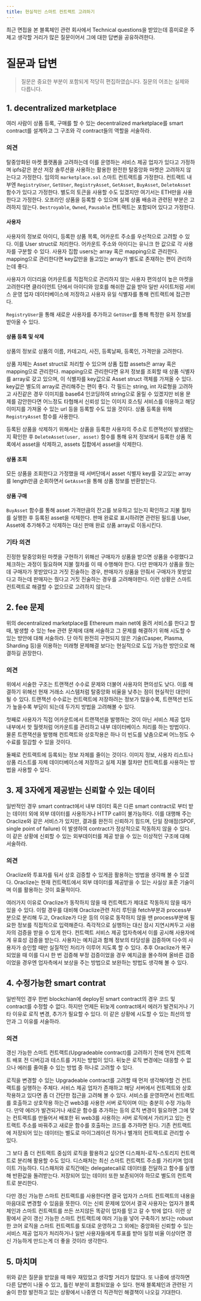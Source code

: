 ```yaml
---
title: 현실적인 스마트 컨트랙트 고려하기
---
```


최근 면접을 본 블록체인 관련 회사에서 Technical questions을 받았는데 흥미로운 주제고 생각할 거리가 많은 질문이어서 그에 대한 답변을 공유하려한다.

# 질문과 답변

> 질문은 중요한 부분이 포함되게 적당히 편집하였습니다. 질문의 어조는 실제와 다릅니다.

## 1. decentralized marketplace

여러 사람이 상품 등록, 구매를 할 수 있는 decentralized marketplace를 smart contract를 설계하고 그 구조와 각 contract들의 역할을 서술하라.

### 의견

탈중앙화된 마켓 플랫폼을 고려하는데 이를 운영하는 서비스 제공 업자가 있다고 가정하며 ipfs같은 분산 저장 솔루션을 사용하는 활용한 완전한 탈중앙화 마켓은 고려하지 않는다고 가정한다. 임의의 `marketplace.sol` 스마트 컨트랙트를 가정한다. 컨트랙트 내부엔 `RegistryUser`, `GetUser`, `RegistryAsset`, `GetAsset`, `BuyAsset`, `DeleteAsset` 함수가 있다고 가정한다. 별도의 토큰을 사용할 수도 있겠지만 여기서는 ETH만을 사용한다고 가정한다. 오프라인 상품을 등록할 수 있으며 실제 상품 배송과 관련된 부분은 고려하지 않는다. `Destroyable`, `Owned`, `Pausable` 컨트랙트는 포함되어 있다고 가정한다.

#### 사용자

사용자의 정보로 아이디, 등록한 상품 목록, 어카운트 주소를 우선적으로 고려할 수 있다. 이를 User struct로 처리한다. 어카운트 주소와 아이디는 유니크 한 값으로 각 사용자를 구분할 수 있다. 사용자 집합 users는 array 혹은 mapping으로 관리한다. mapping으로 관리한다면 key값만을 들고있는 array가 별도로 존재하는 편이 관리하는데 좋다.

사용자가 이더리움 어카운트를 직접적으로 관리하지 않는 사용자 편의성이 높은 마켓을 고려한다면 클라이언트 단에서 아이디와 암호를 해쉬한 값을 받아 일반 사이트처럼 서비스 운영 업자 데이터베이스에 저장하고 사용자 유일 식별자를 통해 컨트랙트에 접근한다.

`RegistryUser`을 통해 새로운 사용자를 추가하고 `GetUser`를 통해 특정한 유저 정보를 받아올 수 있다.

#### 상품 등록 및 삭제

상품의 정보로 상품의 이름, 카테고리, 사진, 등록날짜, 등록인, 가격만을 고려한다.

상품 자체는 Asset struct로 처리할 수 있으며 상품 집합 assets은 array 혹은 mapping으로 관리한다. mapping으로 관리한다면 유저 정보를 조회할 때 상품 식별자를 array로 갖고 있으며, 이 식별자를 key값으로 Asset struct 객체를 가져올 수 있다. key값은 별도의 array로 관리해주는 편이 좋다. 각 필드는 string, int 자료형을 고려하고 사진같은 경우 이미지를 base64 인코딩하여 string으로 올릴 수 있겠지만 비용 문제를 감안한다면 어느정도 타협해서 신뢰성 있는 이미지 호스팅 서비스를 이용하고 해당 이미지를 가져올 수 있는 url 등을 등록할 수도 있을 것이다. 상품 등록을 위해 `RegistryAsset` 함수를 사용한다.

등록된 상품을 삭제하기 위해서는 상품을 등록한 사용자의 주소로 트랜잭션이 발생됐는지 확인한 후 `DeleteAsset(user, asset)` 함수를 통해 유저 정보에서 등록한 상품 목록에서 asset을 삭제하고, assets 집합에서 asset을 삭제한다.

#### 상품 조회

모든 상품을 조회한다고 가정했을 때 서버단에서 asset 식별자 key를 갖고있는 array를 length만큼 순회하면서 `GetAsset`을 통해 상품 정보를 반환받는다.

#### 상품 구매

`BuyAsset` 함수를 통해 asset 가격만큼의 잔고를 보유하고 있는지 확인하고 지불 절차를 실행한 후 등록된 asset을 삭제한다. 판매 완료로 표시하려면 관련된 필드를 User, Asset에 추가해주고 삭제하는 대신 판매 완료 상품 array로 이동시킨다.

### 기타 의견

진정한 탈중앙화된 마켓을 구현하기 위해선 구매자가 상품을 받으면 상품을 수령했다고 체크하는 과정이 필요하며 지불 절차를 이 때 수행해야 한다. 다만 판매자가 상품을 줬는데 구매자가 못받았다고 거짓 진술하는 경우, 판매자가 상품을 안줘서 구매자가 못받았다고 하는데 판매자는 줬다고 거짓 진술하는 경우를 고려해야한다. 이런 상황은 스마트 컨트랙트로 해결할 수 없으므로 고려하지 않는다.

## 2. fee 문제

위의 decentralized marketplace를 Ethereum main net에 올려 서비스를 한다고 할 때, 발생할 수 있는 fee 관련 문제에 대해 서술하고 그 문제를 해결하기 위해 시도할 수 있는 방안에 대해 서술하라. 단 아직 완전히 구현되지 않은 기술(Casper, Plasma, Sharding 등)을 이용하는 미래형 문제해결 보다는 현실적으로 도입 가능한 방안으로 해결하길 권장한다.

### 의견

위에서 서술한 구조는 트랜잭션 수수료 문제와 더불어 사용자의 편의성도 낮다. 이를 해결하기 위해선 현재 거래소 시스템처럼 탈중앙화 비율을 낮추는 점이 현실적인 대안이 될 수 있다. 트랜잭션 수수료는 컨트랙트에 저장하려는 정보가 많을수록, 트랜잭션 빈도가 높을수록 부담이 되는데 두가지 방법을 고려해볼 수 있다.

첫째로 사용자가 직접 어카운트에서 트랜잭션을 발행하는 것이 아닌 서비스 제공 업자 내부에서 핫 월렛처럼 어카운트를 관리하고 내부 데이터베이스 처리를 하는 방법이다. 물론 트랜잭션을 발행해 컨트랙트와 상호작용은 하나 이 빈도를 낮춤으로써 어느정도 수수료를 절감할 수 있을 것이다.

둘째로 컨트랙트에 등록되는 정보 자체를 줄이는 것이다. 이미지 정보, 사용자 리스트나 상품 리스트를 자체 데이터베이스에 저장하고 실제 지불 절차만 컨트랙트를 사용하는 방법을 사용할 수 있다.

## 3. 제 3자에게 제공받는 신뢰할 수 있는 데이터

일반적인 경우 smart contract에서 내부 데이터 혹은 다른 smart contract로 부터 받는 데이터 외에 외부 데이터를 사용하거나 HTTP call이 불가능하다. 이를 대행해 주는 Oraclize와 같은 서비스가 있지만, 결과를 완전히 신뢰하기 힘드며, 단일 장애점(SPOF, single point of failure) 이 발생하여 contract가 정상적으로 작동하지 않을 수 있다. 이 같은 상황에 신뢰할 수 있는 외부데이터를 제공 받을 수 있는 이상적인 구조에 대해 서술하라.

### 의견

Oraclize와 투표자를 둬서 상호 검증할 수 있게끔 활용하는 방법을 생각해 볼 수 있겠다. Oraclize는 현재 컨트랙트에서 외부 데이터를 제공받을 수 있는 사실상 표준 기술이며 이를 활용하는 것이 효율적이다.

여러가지 이유로 Oraclize가 동작하지 않을 때 컨트랙트가 제대로 작동하지 않을 때가 있을 수 있다. 이럴 경우를 대비해 Oraclize관련 처리 루틴을 fetch부분과 process부분으로 분리해 두고, Oraclize가 다운 등의 이유로 동작하지 않을 땐 process부분에 필요한 정보를 직접적으로 입력해준다. 즉각적으로 실행하는 대신 잠시 지연시켜두고 사용자의 검증을 받을 수 있게 한다. 컨트랙트 서비스 제공 업자측에서 이를 공시해 사용자에게 유효성 검증을 받는다. 사용자는 예치금과 함께 정보의 타당성을 검증하며 다수의 사용자가 승인할 때만 실질적인 처리가 이루어 지도록 할 수 있다. 추후 Oraclize가 복구되었을 때 이를 다시 한 번 검증해 부정 검증이었을 경우 예치금을 몰수하며 올바른 검증이었을 경우엔 업자측에서 보상을 주는 방법으로 보완하는 방법도 생각해 볼 수 있다.

## 4. 수정가능한 smart contrat

일반적인 경우 한번 blockchian에 deploy된 smart contract의 경우 코드 및 contract를 수정할 수 없다. 하지만 언제든 뒤늦게 contract에서 에러가 발견되거나 기타 이유로 로직 변경, 추가가 필요할 수 있다. 이 같은 상황에 시도할 수 있는 최선의 방안과 그 이유를 서술하라.

### 의견

갱신 가능한 스마트 컨트랙트(Upgradeable contract)를 고려하기 전에 먼저 컨트랙트 배포 전 디버깅과 테스트를 거치는 방법이 있다. 뒤늦은 로직 변경에는 대응할 수 없으나 에러를 줄여줄 수 있는 방법 중 하나로 고려할 수 있다.

로직을 변경할 수 있는 Upgradeable contract를 고려할 때 먼저 생각해야할 건 컨트랙트를 실행하는 주체다. 서비스 제공 업자가 존재하고 해당 서버에서 컨트랙트와 상호작용하고 있다면 좀 더 간단한 접근을 고려해 볼 수 있다. 서비스를 운영하면서 컨트랙트를 호출하고 상호작용 하는건 web3를 사용한 서버 로직이며 이는 충분히 수정 가능하다. 만약 에러가 발견되거나 새로운 함수를 추가하는 등의 로직 변경이 필요하면 그에 맞는 컨트랙트를 만들어서 배포한 뒤 web3를 사용하는 서버 로직에서 가리키고 있는 컨트랙트 주소를 바꿔주고 새로운 함수를 호출하는 코드를 추가하면 된다. 기존 컨트랙트에 저장되어 있는 데이터는 별도로 마이그레이션 하거나 별개의 컨트랙트로 관리할 수 있다.

그 보다 좀 더 컨트랙트 중심의 로직을 활용하고 싶으면 디스패처-로직-스토리지 컨트랙트로 분리해 활용할 수도 있다. 디스패처는 최신 스마트 컨트랙트 주소를 가리키며 업데이트 가능하다. 디스패처와 로직간에는 delegatecall로 데이터를 전달하고 함수를 실행해 반환값을 돌려받는다. 저장되어 있는 데이터 또한 보존되어야 하므로 별도의 컨트랙트로 분리한다.

다만 갱신 가능한 스마트 컨트랙트를 사용한다면 결국 업자가 스마트 컨트랙트의 내용을 마음대로 변경할 수 있음을 뜻한다. 이는 신뢰 문제에 있어서 결국 사용자는 업자가 블록체인과 스마트 컨트렉트를 쓰든 쓰지않든 똑같이 업자를 믿고 갈 수 밖에 없다. 이런 상황에서 굳이 갱신 가능한 스마트 컨트랙트에 여러 기능을 넣어 구축하기 보다는 robust한 코어 로직을 스마트 컨트랙트를 토대로 운영하고 그 외에는 중앙화된 신뢰할 수 있는 서비스 제공 업자가 처리하거나 일반 사용자들에게 투표를 받아 일정 비율 이상이면 갱신 가능하게 만드는게 더 좋을 것이라 생각한다.

## 5. 마치며

위와 같은 질문을 받았을 때 매우 재밌었고 생각할 거리가 많았다. 또 나중에 생각하면 다른 답변이 나올 수 있고, 틀린 부분이 포함되었을 수 있다. 현재 블록체인과 관련된 기술이 한창 발전하고 있는 상황에서 나중엔 더 직관적인 해결책이 나오길 기대한다.
